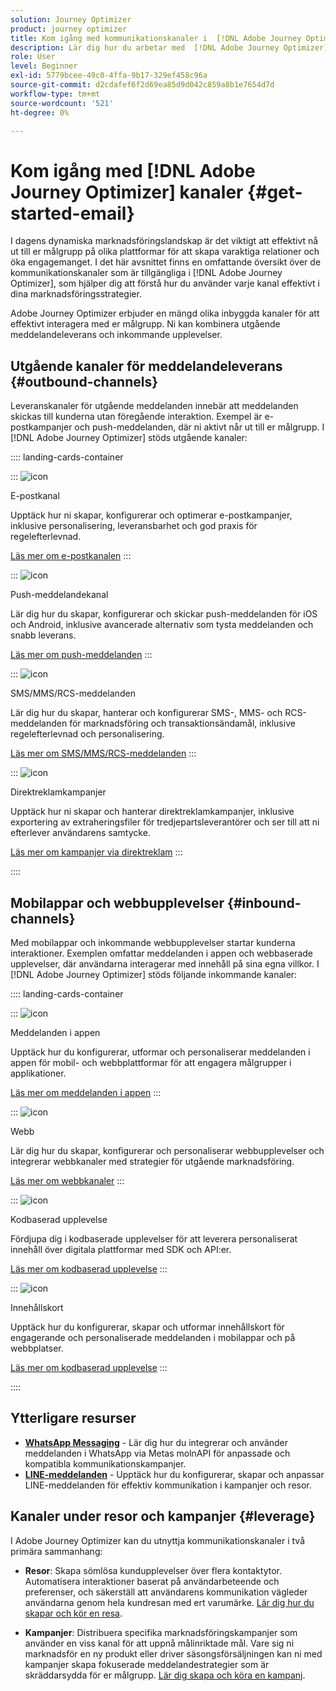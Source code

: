 ```yaml
---
solution: Journey Optimizer
product: journey optimizer
title: Kom igång med kommunikationskanaler i  [!DNL Adobe Journey Optimizer]
description: Lär dig hur du arbetar med  [!DNL Adobe Journey Optimizer] kommunikationskanaler.
role: User
level: Beginner
exl-id: 5779bcee-49c0-4ffa-9b17-329ef458c96a
source-git-commit: d2cdafef6f2d69ea85d9d042c859a8b1e7654d7d
workflow-type: tm+mt
source-wordcount: '521'
ht-degree: 0%

---
```



# Kom igång med [!DNL Adobe Journey Optimizer] kanaler {#get-started-email}

I dagens dynamiska marknadsföringslandskap är det viktigt att effektivt nå ut till er målgrupp på olika plattformar för att skapa varaktiga relationer och öka engagemanget. I det här avsnittet finns en omfattande översikt över de kommunikationskanaler som är tillgängliga i [!DNL Adobe Journey Optimizer], som hjälper dig att förstå hur du använder varje kanal effektivt i dina marknadsföringsstrategier.

Adobe Journey Optimizer erbjuder en mängd olika inbyggda kanaler för att effektivt interagera med er målgrupp. Ni kan kombinera utgående meddelandeleverans och inkommande upplevelser.

## Utgående kanaler för meddelandeleverans {#outbound-channels}

Leveranskanaler för utgående meddelanden innebär att meddelanden skickas till kunderna utan föregående interaktion. Exempel är e-postkampanjer och push-meddelanden, där ni aktivt når ut till er målgrupp. I [!DNL Adobe Journey Optimizer] stöds utgående kanaler:

:::: landing-cards-container

:::
![icon](https://cdn.experienceleague.adobe.com/icons/envelope.svg)

E-postkanal

Upptäck hur ni skapar, konfigurerar och optimerar e-postkampanjer, inklusive personalisering, leveransbarhet och god praxis för regelefterlevnad.

[Läs mer om e-postkanalen](../../rp_landing_pages/email-landing-page.md)
:::

:::
![icon](https://cdn.experienceleague.adobe.com/icons/bell.svg)

Push-meddelandekanal

Lär dig hur du skapar, konfigurerar och skickar push-meddelanden för iOS och Android, inklusive avancerade alternativ som tysta meddelanden och snabb leverans.

[Läs mer om push-meddelanden](../../rp_landing_pages/push-landing-page.md)
:::

:::
![icon](https://cdn.experienceleague.adobe.com/icons/comment-dots.svg)

SMS/MMS/RCS-meddelanden

Lär dig hur du skapar, hanterar och konfigurerar SMS-, MMS- och RCS-meddelanden för marknadsföring och transaktionsändamål, inklusive regelefterlevnad och personalisering.

[Läs mer om SMS/MMS/RCS-meddelanden](../../rp_landing_pages/sms-landing-page.md)
:::

:::
![icon](https://cdn.experienceleague.adobe.com/icons/mail-bulk.svg)

Direktreklamkampanjer

Upptäck hur ni skapar och hanterar direktreklamkampanjer, inklusive exportering av extraheringsfiler för tredjepartsleverantörer och ser till att ni efterlever användarens samtycke.

[Läs mer om kampanjer via direktreklam](../../rp_landing_pages/direct-mail-landing-page.md)
:::

::::

## Mobilappar och webbupplevelser {#inbound-channels}

Med mobilappar och inkommande webbupplevelser startar kunderna interaktioner. Exemplen omfattar meddelanden i appen och webbaserade upplevelser, där användarna interagerar med innehåll på sina egna villkor. I [!DNL Adobe Journey Optimizer] stöds följande inkommande kanaler:

:::: landing-cards-container

:::
![icon](https://cdn.experienceleague.adobe.com/icons/mobile.svg)

Meddelanden i appen

Upptäck hur du konfigurerar, utformar och personaliserar meddelanden i appen för mobil- och webbplattformar för att engagera målgrupper i applikationer.

[Läs mer om meddelanden i appen](../../rp_landing_pages/in-app-landing-page.md)
:::

:::
![icon](https://cdn.experienceleague.adobe.com/icons/globe.svg)

Webb

Lär dig hur du skapar, konfigurerar och personaliserar webbupplevelser och integrerar webbkanaler med strategier för utgående marknadsföring.

[Läs mer om webbkanaler](../../rp_landing_pages/web-landing-page.md)
:::

:::
![icon](https://cdn.experienceleague.adobe.com/icons/code.svg)

Kodbaserad upplevelse

Fördjupa dig i kodbaserade upplevelser för att leverera personaliserat innehåll över digitala plattformar med SDK och API:er.

[Läs mer om kodbaserad upplevelse](../../rp_landing_pages/code-based-experience-landing-page.md)
:::

:::
![icon](https://cdn.experienceleague.adobe.com/icons/id-card.svg)

Innehållskort

Upptäck hur du konfigurerar, skapar och utformar innehållskort för engagerande och personaliserade meddelanden i mobilappar och på webbplatser.

[Läs mer om kodbaserad upplevelse](../../rp_landing_pages/content-card-landing-page.md)
:::

::::


## Ytterligare resurser

- **[WhatsApp Messaging](../../rp_landing_pages/whatsapp-landing-page.md)** - Lär dig hur du integrerar och använder meddelanden i WhatsApp via Metas molnAPI för anpassade och kompatibla kommunikationskampanjer.
- **[LINE-meddelanden](../../rp_landing_pages/line-landing-page.md)** - Upptäck hur du konfigurerar, skapar och anpassar LINE-meddelanden för effektiv kommunikation i kampanjer och resor.

## Kanaler under resor och kampanjer {#leverage}

I Adobe Journey Optimizer kan du utnyttja kommunikationskanaler i två primära sammanhang:

- **Resor**: Skapa sömlösa kundupplevelser över flera kontaktytor. Automatisera interaktioner baserat på användarbeteende och preferenser, och säkerställ att användarens kommunikation vägleder användarna genom hela kundresan med ert varumärke. [Lär dig hur du skapar och kör en resa](../building-journeys/journey-gs.md).

- **Kampanjer**: Distribuera specifika marknadsföringskampanjer som använder en viss kanal för att uppnå målinriktade mål. Vare sig ni marknadsför en ny produkt eller driver säsongsförsäljningen kan ni med kampanjer skapa fokuserade meddelandestrategier som är skräddarsydda för er målgrupp. [Lär dig skapa och köra en kampanj](../campaigns/get-started-with-campaigns.md).
